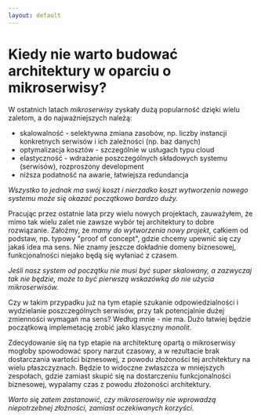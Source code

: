```yaml
---
layout: default
---
```


# Kiedy nie warto budować architektury w oparciu o mikroserwisy?

W ostatnich latach *mikroserwisy* zyskały dużą popularność dzięki wielu zaletom, a do najważniejszych należą:
- skalowalność - selektywna zmiana zasobów, np. liczby instancji konkretnych serwisów i ich zależności (np. baz danych)
- optymalizacja kosztów - szczególnie w usługach typu cloud
- elastyczność - wdrażanie poszczególnych składowych systemu (serwisów), rozproszony development
- niższa podatność na awarie, łatwiejsza redundancja

*Wszystko to jednak ma swój koszt i nierzadko koszt wytworzenia nowego systemu może się okazać początkowo bardzo duży.* 

Pracując przez ostatnie lata przy wielu nowych projektach, zauważyłem, że mimo tak wielu zalet nie zawsze wybór tej architektury to dobre rozwiązanie. Założmy, że *mamy do wytworzenia nowy projekt*, całkiem od podstaw, np. typowy "proof of concept", gdzie chcemy upewnić się czy jakaś idea ma sens. Nie znamy jeszcze dokładnie domeny biznesowej, funkcjonalności niejako będą się wyłaniać z czasem.

*Jeśli nasz system od początku nie musi być super skalowany, a zazwyczaj tak nie będzie, może to być pierwszą wskazówką do nie użycia mikroserwisów.*

Czy w takim przypadku już na tym etapie szukanie odpowiedzialności i wydzielanie poszczególnych serwisów, przy tak potencjalnie dużej zmienności wymagań ma sens? Według mnie - nie ma. Dużo łatwiej będzie początkową implemetację zrobić jako klasyczny *monolit*.

Zdecydowanie się na typ etapie na architekturę opartą o mikroserwisy mogłoby spowodować spory narzut czasowy, a w rezultacie brak dostarczania wartości biznesowej, z powodu złożoności tej architektury na wielu płaszczyznach. Będzie to widoczne zwłaszcza w mniejszych zespołach, gdzie zamiast skupić się na dostarczeniu funkcjonalności biznesowej, wypalamy czas z powodu złożoności architektury. 

*Warto się zatem zastanowić, czy mikroserowisy nie wprowadzą niepotrzebnej złożności, zamiast oczekiwanych korzyści.*